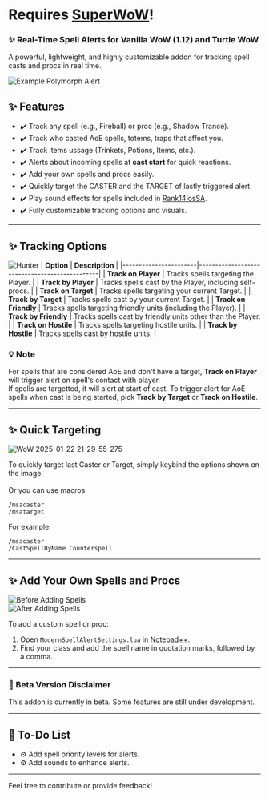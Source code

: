 # Requires [SuperWoW](https://github.com/balakethelock/SuperWoW)!

### ✨ Real-Time Spell Alerts for Vanilla WoW (1.12) and Turtle WoW
A powerful, lightweight, and highly customizable addon for tracking spell casts and procs in real time.

![Example Polymorph Alert](https://github.com/user-attachments/assets/8278280c-2b69-400a-8b54-59b65df76877)

## ✨ Features
- ✔️ Track any spell (e.g., Fireball) or proc (e.g., Shadow Trance).
- ✔️ Track who casted AoE spells, totems, traps that affect you.
- ✔️ Track items ussage (Trinkets, Potions, Items, etc.).
- ✔️ Alerts about incoming spells at **cast start** for quick reactions.
- ✔️ Add your own spells and procs easily.
- ✔️ Quickly target the CASTER and the TARGET of lastly triggered alert.
- ✔️ Play sound effects for spells included in [Rank14losSA](https://github.com/Fiskehatt/Rank14losSA).
- ✔️ Fully customizable tracking options and visuals.

---

## ✨ Tracking Options
![Hunter](https://github.com/user-attachments/assets/04cbfa39-4d5a-43ab-887c-3ee68056fd88)
| **Option**           | **Description**                               |
|-----------------------|-----------------------------------------------|
| **Track on Player**   | Tracks spells targeting the Player.          |
| **Track by Player**   | Tracks spells cast by the Player, including self-procs. |
| **Track on Target**   | Tracks spells targeting your current Target. |
| **Track by Target**   | Tracks spells cast by your current Target.   |
| **Track on Friendly** | Tracks spells targeting friendly units (including the Player). |
| **Track by Friendly** | Tracks spells cast by friendly units other than the Player. |
| **Track on Hostile**  | Tracks spells targeting hostile units.        |
| **Track by Hostile**  | Tracks spells cast by hostile units.          |

### 💡 Note
For spells that are considered AoE and don't have a target, **Track on Player** will trigger alert on spell's contact with player.\
If spells are targetted, it will alert at start of cast. To trigger alert for AoE spells when cast is being started, pick **Track by Target** or **Track on Hostile**.


---

## ✨ Quick Targeting
![WoW 2025-01-22 21-29-55-275](https://github.com/user-attachments/assets/2bef6d11-f9b5-4402-98b0-61dbafd3af3b)

To quickly target last Caster or Target, simply keybind the options shown on the image.<br/><br/>
Or you can use macros:
```
/msacaster
/msatarget
```
For example:
```
/msacaster
/CastSpellByName Counterspell
```

---

## ✨ Add Your Own Spells and Procs
![Before Adding Spells](https://github.com/user-attachments/assets/7428d645-3dc5-4b01-9cd5-8a9cfdd3e7d5)  
![After Adding Spells](https://github.com/user-attachments/assets/54fed797-91dd-4f3b-bff8-f63e9318dba8)

To add a custom spell or proc:
1. Open `ModernSpellAlertSettings.lua` in [Notepad++](https://notepad-plus-plus.org/).
2. Find your class and add the spell name in quotation marks, followed by a comma.

---

### 🚧 Beta Version Disclaimer
This addon is currently in beta. Some features are still under development.

---

## 🔧 To-Do List
- ⚙️ Add spell priority levels for alerts.  
- ⚙️ Add sounds to enhance alerts.  

---

Feel free to contribute or provide feedback!

